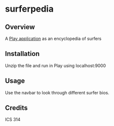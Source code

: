 surferpedia
===========


Overview
------------
A [Play application](http://www.playframework.com/) as an encyclopedia of surfers


Installation
---------------
Unzip the file and run in Play using localhost:9000


Usage
------------
Use the navbar to look through different surfer bios.

Credits
-------------
ICS 314
